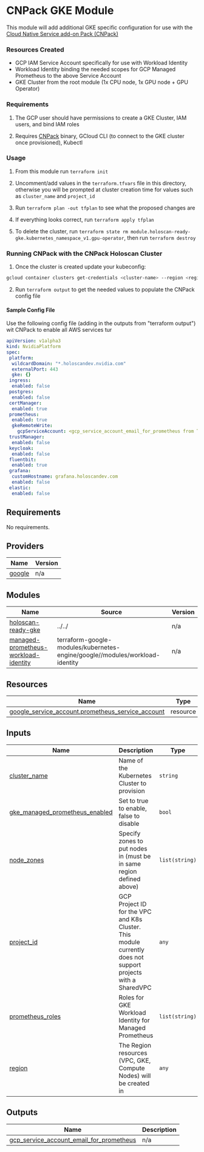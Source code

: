 # CNPack GKE Module

This module will add additional GKE specific configuration for use with the [Cloud Native Service add-on Pack (CNPack)](https://docs.nvidia.com/ai-enterprise/deployment-guide-cloud-native-service-add-on-pack/0.1.0/cns-deployment.html)

### Resources Created

- GCP IAM Service Account specifically for use with Workload Identity
- Workload Identity binding the needed scopes for GCP Managed Prometheus to the above Service Account
- GKE Cluster from the root module (1x CPU node, 1x GPU node + GPU Operator)

### Requirements

1. The GCP user should have permissions to create a GKE Cluster, IAM users, and bind IAM roles

2. Requires [CNPack](https://docs.nvidia.com/ai-enterprise/deployment-guide-cloud-native-service-add-on-pack/0.1.0/cns-deployment.html) binary, GCloud CLI (to connect to the GKE cluster once provisioned), Kubectl

### Usage

1. From this module run `terraform init`

2. Uncomment/add values in the `terraform.tfvars` file in this directory, otherwise you will be prompted at cluster creation time for values such as `cluster_name` and `project_id`

3. Run `terraform plan -out tfplan` to see what the proposed changes are

4. If everything looks correct, run `terraform apply tfplan`

5. To delete the cluster, run `terraform state rm module.holoscan-ready-gke.kubernetes_namespace_v1.gpu-operator`, then run `terraform destroy`


### Running CNPack with the CNPack Holoscan Cluster
1. Once the cluster is created update your kubeconfig:
```bash
gcloud container clusters get-credentials <cluster-name> --region <region> --project <project-id>
```
2. Run `terraform output` to get the needed values to populate the CNPack config file

#### Sample Config File

Use the following config file (adding in the outputs from "terraform output") wit CNPack to enable all AWS services tur
```yaml
apiVersion: v1alpha3
kind: NvidiaPlatform
spec:
 platform:
  wildcardDomain: "*.holoscandev.nvidia.com"
  externalPort: 443
  gke: {}
 ingress:
  enabled: false
 postgres:
  enabled: false
 certManager:
  enabled: true
 prometheus:
  enabled: true
  gkeRemoteWrite:
    gcpServiceAccount: <gcp_service_account_email_for_prometheus from TF Output>
 trustManager:
  enabled: false
 keycloak:
  enabled: false
 fluentbit:
  enabled: true
 grafana:
  customHostname: grafana.holoscandev.com
  enabled: false
 elastic:
  enabled: false
```
## Requirements

No requirements.

## Providers

| Name | Version |
|------|---------|
| <a name="provider_google"></a> [google](#provider\_google) | n/a |

## Modules

| Name | Source | Version |
|------|--------|---------|
| <a name="module_holoscan-ready-gke"></a> [holoscan-ready-gke](#module\_holoscan-ready-gke) | ../../ | n/a |
| <a name="module_managed-prometheus-workload-identity"></a> [managed-prometheus-workload-identity](#module\_managed-prometheus-workload-identity) | terraform-google-modules/kubernetes-engine/google//modules/workload-identity | n/a |

## Resources

| Name | Type |
|------|------|
| [google_service_account.prometheus_service_account](https://registry.terraform.io/providers/hashicorp/google/latest/docs/resources/service_account) | resource |

## Inputs

| Name | Description | Type | Default | Required |
|------|-------------|------|---------|:--------:|
| <a name="input_cluster_name"></a> [cluster\_name](#input\_cluster\_name) | Name of the Kubernetes Cluster to provision | `string` | n/a | yes |
| <a name="input_gke_managed_prometheus_enabled"></a> [gke\_managed\_prometheus\_enabled](#input\_gke\_managed\_prometheus\_enabled) | Set to true to enable, false to disable | `bool` | `true` | no |
| <a name="input_node_zones"></a> [node\_zones](#input\_node\_zones) | Specify zones to put nodes in (must be in same region defined above) | `list(string)` | n/a | yes |
| <a name="input_project_id"></a> [project\_id](#input\_project\_id) | GCP Project ID for the VPC and K8s Cluster. This module currently does not support projects with a SharedVPC | `any` | n/a | yes |
| <a name="input_prometheus_roles"></a> [prometheus\_roles](#input\_prometheus\_roles) | Roles for GKE Workload Identity for Managed Prometheus | `list(string)` | <pre>[<br>  "roles/container.admin",<br>  "roles/iam.serviceAccountAdmin"<br>]</pre> | no |
| <a name="input_region"></a> [region](#input\_region) | The Region resources (VPC, GKE, Compute Nodes) will be created in | `any` | n/a | yes |

## Outputs

| Name | Description |
|------|-------------|
| <a name="output_gcp_service_account_email_for_prometheus"></a> [gcp\_service\_account\_email\_for\_prometheus](#output\_gcp\_service\_account\_email\_for\_prometheus) | n/a |
